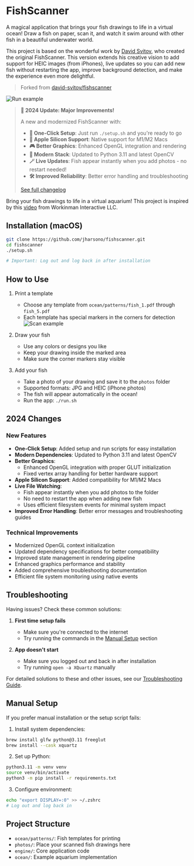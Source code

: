# FishScanner

A magical application that brings your fish drawings to life in a virtual ocean! Draw a fish on paper, scan it, and watch it swim around with other fish in a beautiful underwater world. 

This project is based on the wonderful work by [David Svitov](https://github.com/david-svitov/fishscanner), who created the original FishScanner. This version extends his creative vision to add support for HEIC images (from iPhones), live updates so you can add new fish without restarting the app, improve background detection, and make the experience even more delightful.

> Forked from [david-svitov/fishscanner](https://github.com/david-svitov/fishscanner)

![Run example](./images/img1.png)

> **🎉 2024 Update: Major Improvements!**
>
> A new and modernized FishScanner with:
> - **🚀 One-Click Setup**: Just run `./setup.sh` and you're ready to go
> - **📱 Apple Silicon Support**: Native support for M1/M2 Macs
> - **🎮 Better Graphics**: Enhanced OpenGL integration and rendering
> - **🔄 Modern Stack**: Updated to Python 3.11 and latest OpenCV
> - **🪄 Live Updates**: Fish appear instantly when you add photos - no restart needed!
> - **🛠 Improved Reliability**: Better error handling and troubleshooting
>
> [See full changelog](#2024-changes)

Bring your fish drawings to life in a virtual aquarium! This project is inspired by this [video](https://www.youtube.com/watch?v=ILrr8vToR9Y&feature=emb_logo) from Workinman Interactive LLC.

## Installation (macOS)

```bash
git clone https://github.com/jharsono/fishscanner.git
cd fishscanner
./setup.sh

# Important: Log out and log back in after installation
```

## How to Use

1. Print a template
   - Choose any template from `ocean/patterns/fish_1.pdf` through `fish_5.pdf`
   - Each template has special markers in the corners for detection
   ![Scan example](./images/img2.jpg)

2. Draw your fish
   - Use any colors or designs you like
   - Keep your drawing inside the marked area
   - Make sure the corner markers stay visible

3. Add your fish
   - Take a photo of your drawing and save it to the `photos` folder
   - Supported formats: JPG and HEIC (iPhone photos)
   - The fish will appear automatically in the ocean!
   - Run the app: `./run.sh`

## 2024 Changes

### New Features
- **One-Click Setup**: Added setup and run scripts for easy installation
- **Modern Dependencies**: Updated to Python 3.11 and latest OpenCV
- **Better Graphics**: 
  - Enhanced OpenGL integration with proper GLUT initialization
  - Fixed vertex array handling for better hardware support
- **Apple Silicon Support**: Added compatibility for M1/M2 Macs
- **Live File Watching**: 
  - Fish appear instantly when you add photos to the folder
  - No need to restart the app when adding new fish
  - Uses efficient filesystem events for minimal system impact
- **Improved Error Handling**: Better error messages and troubleshooting guides

### Technical Improvements
- Modernized OpenGL context initialization
- Updated dependency specifications for better compatibility
- Improved state management in rendering pipeline
- Enhanced graphics performance and stability
- Added comprehensive troubleshooting documentation
- Efficient file system monitoring using native events

## Troubleshooting

Having issues? Check these common solutions:

1. **First time setup fails**
   - Make sure you're connected to the internet
   - Try running the commands in the [Manual Setup](#manual-setup) section

2. **App doesn't start**
   - Make sure you logged out and back in after installation
   - Try running `open -a XQuartz` manually

For detailed solutions to these and other issues, see our [Troubleshooting Guide](TROUBLESHOOTING.md).

## Manual Setup

If you prefer manual installation or the setup script fails:

1. Install system dependencies:
```bash
brew install glfw python@3.11 freeglut
brew install --cask xquartz
```

2. Set up Python:
```bash
python3.11 -m venv venv
source venv/bin/activate
python3 -m pip install -r requirements.txt
```

3. Configure environment:
```bash
echo "export DISPLAY=:0" >> ~/.zshrc
# Log out and log back in
```

## Project Structure

- `ocean/patterns/`: Fish templates for printing
- `photos/`: Place your scanned fish drawings here
- `engine/`: Core application code
- `ocean/`: Example aquarium implementation
